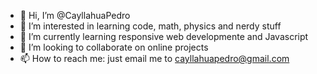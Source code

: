 - 👋 Hi, I’m @CayllahuaPedro
- 👀 I’m interested in learning code, math, physics and nerdy stuff
- 🌱 I’m currently learning responsive web developmente and Javascript
- 💞️ I’m looking to collaborate on online projects
- 📫 How to reach me: just email me to cayllahuapedro@gmail.com

<!---
CayllahuaPedro/CayllahuaPedro is a ✨ special ✨ repository because its `README.md` (this file) appears on your GitHub profile.
You can click the Preview link to take a look at your changes.
--->

